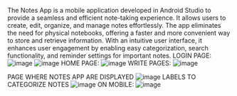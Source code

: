 The Notes App is a mobile application developed in Android
Studio to provide a seamless and efficient note-taking
experience. It allows users to create, edit, organize, and
manage notes effortlessly. The app eliminates the need for
physical notebooks, offering a faster and more convenient
way to store and retrieve information. With an intuitive user
interface, it enhances user engagement by enabling easy
categorization, search functionality, and reminder settings for
important notes.
LOGIN PAGE:
![image](https://github.com/user-attachments/assets/cee85e69-6cf7-484f-8017-8faf065e6124)
![image](https://github.com/user-attachments/assets/eb816efa-bd2d-492d-b8e2-585d697d0689)
HOME PAGE:
![image](https://github.com/user-attachments/assets/e8dce95a-3cfb-445e-bf37-8675b522dbe1)
WRITE PAGES:
![image](https://github.com/user-attachments/assets/196b6733-b60d-4f93-8f1c-46a94899752e)

PAGE WHERE NOTES APP ARE DISPLAYED
![image](https://github.com/user-attachments/assets/75b6efef-1d63-440b-b7c0-44b6bca26253)
LABELS TO CATEGORIZE NOTES
![image](https://github.com/user-attachments/assets/a8eee454-7025-469d-a455-ba4fb2bb569d)
 ON MOBILE:
 ![image](https://github.com/user-attachments/assets/3c6f11e3-569b-45f8-9c99-65b180e1d735)

